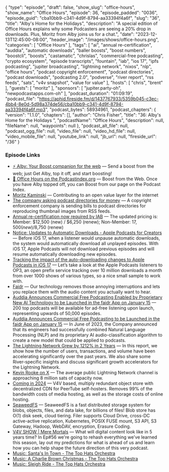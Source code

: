 {
  "type": "episode",
  "draft": false,
  "show_slug": "office-hours",
  "show_name": "Office Hours",
  "episode": 36,
  "episode_padded": "0036",
  "episode_guid": "cba10bb9-c341-4d9f-8794-aa33394f4a6f",
  "slug": "36",
  "title": "Alby's Home for the Holidays",
  "description": "A special edition of Office Hours explains why some Podcasters are seeing a 20% drop in downloads. Plus, Moritz from Alby joins us for a chat.",
  "date": "2023-12-13T12:45:00-08:00",
  "header_image": "/images/shows/office-hours.png",
  "categories": [
    "Office Hours"
  ],
  "tags": [
    "ai",
    "annual re-certification",
    "auddia",
    "automatic downloads",
    "baller boosts",
    "boost numbers",
    "boostcli",
    "boosts",
    "castamatic",
    "chrislas",
    "commercial-free podcasting",
    "crypto ecosystem",
    "episode transcripts",
    "fountain",
    "iab",
    "ios 17",
    "ipfs podcasting",
    "jupiter broadcasting",
    "lightning network",
    "nixos",
    "nlp",
    "office hours",
    "podcast copyright enforcement",
    "podcast directories",
    "podcast downloads",
    "podcasting 2.0",
    "podverse",
    "river report",
    "rss feeds",
    "sats",
    "v4v snapshot",
    "value for value"
  ],
  "hosts": [
    "chris",
    "brent"
  ],
  "guests": [
    "moritz"
  ],
  "sponsors": [
    "jupiter.party-oh",
    "newpodcastapps.com-oh"
  ],
  "podcast_duration": "01:09:19",
  "podcast_file": "https://aphid.fireside.fm/d/1437767933/5359b045-c3ec-4bb4-8e0d-5d98a374de56/cba10bb9-c341-4d9f-8794-aa33394f4a6f.mp3",
  "podcast_bytes": 58934961,
  "podcast_chapters": {
    "version": "1.1.0",
    "chapters": [],
    "author": "Chris Fisher",
    "title": "36: Alby's Home for the Holidays ",
    "podcastName": "Office Hours",
    "description": null,
    "fileName": null,
    "waypoints": null
  },
  "podcast_alt_file": null,
  "podcast_ogg_file": null,
  "video_file": null,
  "video_hd_file": null,
  "video_mobile_file": null,
  "youtube_link": null,
  "jb_url": null,
  "fireside_url": "/36"
}


### Episode Links

  * [⚡ Alby: Your Boost companion for the web](https://getalby.com/ "⚡ Alby: Your Boost companion for the web") — Send a boost from the web; just Get Alby, top it off, and start boosting!
  * [🎉 Office Hours on the Podcastindex.org](https://app.fireside.fm/podcasts/office/episodes/54245c41-ac32-48e6-b6fd-7d4fdf7d702a/links/5af653cc-b869-4872-ae10-c76cba00da0a/edit "🎉 Office Hours on the Podcastindex.org") — Boost from the Web. Once you have Alby topped off, you can Boost from our page on the Podcast Index.
  * [Moritz Kaminski](https://twitter.com/moritzkaminski "Moritz Kaminski") — Contributing to an open value layer for the internet
  * [The company asking podcast directories for money](https://podnews.net/article/copyright-as-denmark-rss "The company asking podcast directories for money") — A copyright enforcement company is sending bills to podcast directories for reproducing thumbnail images from RSS feeds.
  * [Annual re-certification now required by IAB](https://podnews.net/update/iab-annual "Annual re-certification now required by IAB") — The updated pricing is: Member: $12,500 (new) / $​6,250​ (renew); Non-Member: $17,500 (new) /$8,750 (renew)
  * [Notice: Updates to Automatic Downloads - Apple Podcasts for Creators](https://podcasters.apple.com/5349-ios-17-automatic-download-improvements "Notice: Updates to Automatic Downloads - Apple Podcasts for Creators") — Before iOS 17, when a listener would unpause automatic downloads, the system would automatically download all unplayed episodes. With iOS 17, Apple Podcasts will not download previous episodes and will resume automatically downloading new episodes.
  * [Tracking the impact of the auto-downloading changes to Apple Podcasts in iOS 17](https://livewire.io/tracking-apple-podcasts-ios17-changes/ "Tracking the impact of the auto-downloading changes to Apple Podcasts in iOS 17") — Let’s take a look at the Apple Podcasts listeners to OP3, an open prefix service tracking over 10 million downloads a month from over 1000 shows of various types, so a nice small sample to work with.
  * [Faidr](https://faidr.com/ "Faidr") — Our technology removes those annoying interruptions and lets you replace them with the audio content you actually want to hear.
  * [Auddia Announces Commercial Free Podcasting Enabled by Proprietary New AI Technology to be Launched in the faidr App on January 15](https://finance.yahoo.com/news/auddia-announces-commercial-free-podcasting-130000805.html "Auddia Announces Commercial Free Podcasting Enabled by Proprietary New AI Technology to be Launched in the faidr App on January 15") — 200 top podcasts will be available for ad-free listening upon launch, representing upwards of 50,000 episodes.
  * [Auddia Announces Commercial Free Podcasting to be Launched in the faidr App on January 15](https://podnews.net/press-release/commercial-free-auddia "Auddia Announces Commercial Free Podcasting to be Launched in the faidr App on January 15") — In June of 2023, the Company announced that its engineers had successfully combined Natural Language Processing (NLP) and its proprietary AI audio-classification algorithm to create a new model that could be applied to podcasts.
  * [The Lightning Network Grew by 1212% in 2 Years](https://river.com/learn/files/river-lightning-report-2023.pdf "The Lightning Network Grew by 1212% in 2 Years") — In this report, we show how the number of users, transactions, and volume have been accelerating significantly over the past years. We also share some River-specific insights and discuss significant growth accelerators for the Lightning Network.
  * [Kevin Rooke on X](https://twitter.com/kerooke/status/1716820218184618485 "Kevin Rooke on X") — The average public Lightning Network channel is approaching 8 million sats of capacity now.
  * [Coming in 2024](https://podcastindex.social/@errhead/111519185539474196 "Coming in 2024") — V4V based, multiply redundant object store with decentralized CDN for PeerTube self-hosters. Removes 99% of the bandwidth costs of media hosting, as well as the storage costs of online hosting.
  * [SeaweedFS](https://github.com/seaweedfs/seaweedfs "SeaweedFS") — SeaweedFS is a fast distributed storage system for blobs, objects, files, and data lake, for billions of files! Blob store has O(1) disk seek, cloud tiering. Filer supports Cloud Drive, cross-DC active-active replication, Kubernetes, POSIX FUSE mount, S3 API, S3 Gateway, Hadoop, WebDAV, encryption, Erasure Coding.
  * [V4V SHOW | Mere Mortals](https://www.meremortalspodcast.com/value4value/episode/cf9cafb6/a-v4v-vision-of-the-future "V4V SHOW | Mere Mortals") — What will digital content look like in 5 years time? In Ep#56 we're going to rehash everything we've learned this season, lay out my predictions for what is ahead of us and learn how you can help shape the future direction of this very podcast.
  * [Music: Santa's In Town - The Top Hats Orchestra](https://lnbeats.com/album/558a4815-d10e-527a-928a-14dc4509ce6b/aHR0cHM6Ly9kMTJ3a2x5cHAxMTlhai5jbG91ZGZyb250Lm5ldC90cmFjay8yNzM5OGY2Ny05MDI0LTQyMmEtOTZkYi03ZDI1MDc2MTA0MjMubXAz "Music: Santa's In Town - The Top Hats Orchestra")
  * [Music: A Charlie Brown Christmas - The Top Hats Orchestra](https://lnbeats.com/album/558a4815-d10e-527a-928a-14dc4509ce6b/aHR0cHM6Ly9kMTJ3a2x5cHAxMTlhai5jbG91ZGZyb250Lm5ldC90cmFjay85ZmFkNTkwZS0yNmFjLTQ5MDEtYmZiMi05MmNjYzQ5NGZmOGYubXAz "Music: A Charlie Brown Christmas - The Top Hats Orchestra")
  * [Music: Sleigh Ride - The Top Hats Orchestra](https://lnbeats.com/album/558a4815-d10e-527a-928a-14dc4509ce6b/aHR0cHM6Ly9kMTJ3a2x5cHAxMTlhai5jbG91ZGZyb250Lm5ldC90cmFjay9hZWVjNzM1NC1mZDE4LTQ0ZjgtYTFkMS02YzVjZDBhMTkwYjkubXAz "Music: Sleigh Ride - The Top Hats Orchestra")


